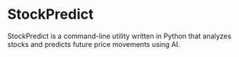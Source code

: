 # StockPredict
StockPredict is a command-line utility written in Python that analyzes stocks and predicts future price movements using AI.
